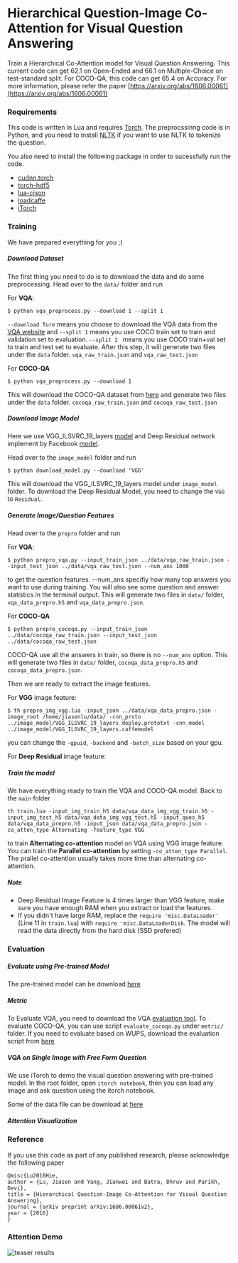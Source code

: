 # Hierarchical Question-Image Co-Attention for Visual Question Answering

Train a Hierarchical Co-Attention model for Visual Question Answering. This current code can get 62.1 on Open-Ended and 66.1 on Multiple-Choice on test-standard split. For COCO-QA, this code can get 65.4 on Accuracy. For more information, please refer the paper [https://arxiv.org/abs/1606.00061](https://arxiv.org/abs/1606.00061)


### Requirements
This code is written in Lua and requires [Torch](http://torch.ch/). The preprocssinng code is in Python, and you need to install [NLTK](http://www.nltk.org/) if you want to use NLTK to tokenize the question.

You also need to install the following package in order to sucessfully run the code.

- [cudnn.torch](https://github.com/soumith/cudnn.torch)
- [torch-hdf5](https://github.com/deepmind/torch-hdf5)
- [lua-cjson](http://www.kyne.com.au/~mark/software/lua-cjson.php)
- [loadcaffe](https://github.com/szagoruyko/loadcaffe)
- [iTorch](https://github.com/facebook/iTorch)

### Training

We have prepared everything for you ;)

##### Download Dataset
The first thing you need to do is to download the data and do some preprocessing. Head over to the `data/` folder and run

For **VQA**:

```
$ python vqa_preprocess.py --download 1 --split 1
```
`--download Ture` means you choose to download the VQA data from the [VQA website](http://www.visualqa.org/) and `--split 1` means you use COCO train set to train and validation set to evaluation. `--split 2 ` means you use COCO train+val set to train and test set to evaluate. After this step, it will generate two files under the `data` folder. `vqa_raw_train.json` and `vqa_raw_test.json`

For **COCO-QA**

```
$ python vqa_preprocess.py --download 1 
```
This will download the COCO-QA dataset from [here](http://www.cs.toronto.edu/~mren/imageqa/data/cocoqa/) and generate two files under the `data` folder. `cocoqa_raw_train.json` and `cocoqa_raw_test.json`

##### Download Image Model
Here we use VGG_ILSVRC_19_layers [model](https://gist.github.com/ksimonyan/3785162f95cd2d5fee77) and Deep Residual network implement by Facebook [model](https://github.com/facebook/fb.resnet.torch). 

Head over to the `image_model` folder and run

```
$ python download_model.py --download 'VGG' 
```
This will download the VGG_ILSVRC_19_layers model under `image_model` folder. To download the Deep Residual Model, you need to change the `VGG` to `Residual`.

##### Generate Image/Question Features

Head over to the `prepro` folder and run

For **VQA**:

```
$ python prepro_vqa.py --input_train_json ../data/vqa_raw_train.json --input_test_json ../data/vqa_raw_test.json --num_ans 1000
```
to get the question features. --num_ans specifiy how many top answers you want to use during training. You will also see some question and answer statistics in the terminal output. This will generate two files in `data/` folder, `vqa_data_prepro.h5` and `vqa_data_prepro.json`.


For **COCO-QA**

```
$ python prepro_cocoqa.py --input_train_json ../data/cocoqa_raw_train.json --input_test_json ../data/cocoqa_raw_test.json
```
COCO-QA use all the answers in train, so there is no `--num_ans` option. This will generate two files in `data/` folder, `cocoqa_data_prepro.h5` and `cocoqa_data_prepro.json`.

Then we are ready to extract the image features.

For **VGG** image feature:

```
$ th prepro_img_vgg.lua -input_json ../data/vqa_data_prepro.json -image_root /home/jiasenlu/data/ -cnn_proto ../image_model/VGG_ILSVRC_19_layers_deploy.prototxt -cnn_model ../image_model/VGG_ILSVRC_19_layers.caffemodel
```
you can change the `-gpuid`, `-backend` and `-batch_size` based on your gpu.

For **Deep Residual** image feature:

##### Train the model

We have everything ready to train the VQA and COCO-QA model. Back to the `main` folder

```
th train.lua -input_img_train_h5 data/vqa_data_img_vgg_train.h5 -input_img_test_h5 data/vqa_data_img_vgg_test.h5 -input_ques_h5 data/vqa_data_prepro.h5 -input_json data/vqa_data_prepro.json -co_atten_type Alternating -feature_type VGG
```

to train **Alternating co-attention** model on VQA using VGG image feature. You can train the **Parallel co-attention** by setting `-co_atten_type Parallel`. The prallel co-attention usually takes more time than alternating co-attention. 

##### Note
- Deep Residual Image Feature is 4 times larger than VGG feature, make sure you have enough RAM when you extract or load the features.
- If you didn't have large RAM, replace the `require 'misc.DataLoader'` (Line 11 in `train.lua`) with `require 'misc.DataLoaderDisk`. The model will read the data directly from the hard disk (SSD prefered)

### Evaluation

##### Evaluate using Pre-trained Model
The pre-trained model can be download [here](https://filebox.ece.vt.edu/~jiasenlu/codeRelease/co_atten/model/)

##### Metric

To Evaluate VQA, you need to download the VQA [evaluation tool](https://github.com/VT-vision-lab/VQA). To evaluate COCO-QA, you can use script `evaluate_cocoqa.py` under `metric/` folder. If you need to evaluate based on WUPS, download the evaluation script from [here](http://datasets.d2.mpi-inf.mpg.de/mateusz14visual-turing/calculate_wups.py) 

##### VQA on Single Image with Free Form Question

We use iTorch to demo the visual question answering with pre-trained model. 
In the root folder, open `itorch notebook`, then you can load any image and ask question using the itorch notebook.

Some of the data file can be download at [here](https://filebox.ece.vt.edu/~jiasenlu/codeRelease/co_atten/data_file/)
##### Attention Visualization


### Reference

If you use this code as part of any published research, please acknowledge the following paper

```
@misc{Lu2016Hie,
author = {Lu, Jiasen and Yang, Jianwei and Batra, Dhruv and Parikh, Devi},
title = {Hierarchical Question-Image Co-Attention for Visual Question Answering},
journal = {arXiv preprint arXiv:1606.00061v2},
year = {2016}
}
```

### Attention Demo

![teaser results](https://raw.github.com/jiasenlu/HieCoAttenVQA/master/vis/demo.png)
